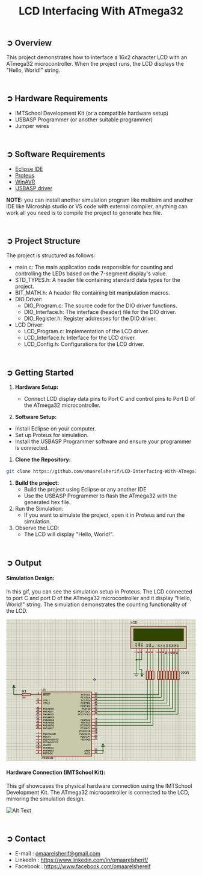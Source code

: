 <!-- PROJECT TITLE -->
<h1 align="center">LCD Interfacing With ATmega32</h1>

<!-- OVERVIEW -->
## <br>**➲ Overview**
This project demonstrates how to interface a 16x2 character LCD with an ATmega32 microcontroller. When the project runs, the LCD displays the "Hello, World!" string.

<!-- HARDWARE REQUIREMENTS -->
## <br>**➲ Hardware Requirements**
* IMTSchool Development Kit (or a compatible hardware setup)
* USBASP Programmer (or another suitable programmer)
* Jumper wires

<!-- SOFTWARE REQUIREMENTS -->
## <br>**➲ Software Requirements**
* <a href="https://www.eclipse.org/downloads/packages/release/2023-06/r/eclipse-ide-cc-developers" target="_blank">Eclipse IDE</a> 
* <a href="https://www.labcenter.com/downloads/" target="_blank">Proteus</a> 
* <a href="https://sourceforge.net/projects/winavr/" target="_blank">WinAVR</a> 
* <a href="https://www.fischl.de/usbasp/" target="_blank">USBASP driver</a> 

**NOTE:** you can install another simulation program like multisim and another IDE like Microship studio or VS code with external compiler, anything can work all you need is to compile the project to generate hex file.

<!-- PROJECT STRUCTURE -->
## <br>**➲ Project Structure**
The project is structured as follows:
* main.c: The main application code responsible for counting and controlling the LEDs based on the 7-segment display's value.
* STD_TYPES.h: A header file containing standard data types for the project.
* BIT_MATH.h: A header file containing bit manipulation macros.
* DIO Driver:
  * DIO_Program.c: The source code for the DIO driver functions.
  * DIO_Interface.h: The interface (header) file for the DIO driver.
  * DIO_Register.h: Register addresses for the DIO driver.
* LCD Driver:
  * LCD_Program.c: Implementation of the LCD driver.
  * LCD_Interface.h: Interface for the LCD driver.
  * LCD_Config.h: Configurations for the LCD driver.

<!-- GETTING STARTED -->
## <br>**➲ Getting Started**
1. **Hardware Setup:**
   * Connect LCD display data pins to Port C and control pins to Port D of the ATmega32 microcontroller.

2. **Software Setup:**
* Install Eclipse on your computer.
* Set up Proteus for simulation.
* Install the USBASP Programmer software and ensure your programmer is connected.
1. **Clone the Repository:**
```sh
git clone https://github.com/omaarelsherif/LCD-Interfacing-With-ATmega32.git
```
1. **Build the project:**
   * Build the project using Eclipse or any another IDE
   * Use the USBASP Programmer to flash the ATmega32 with the generated hex file.
2. Run the Simulation:
   * If you want to simulate the project, open it in Proteus and run the simulation.
3. Observe the LCD:
   * The LCD will display "Hello, World!".

<!-- OUTPUT -->
## <br>**➲ Output**
<h4>Simulation Design: </h4>
In this gif, you can see the simulation setup in Proteus. The LCD connected to port C and port D of the ATmega32 microcontroller and it display "Hello, World!" string. The simulation demonstrates the counting functionality of the LCD.

![Alt Text](LCD/Output/software.gif)

<h4>Hardware Connection (IMTSchool Kit): </h4>
This gif showcases the physical hardware connection using the IMTSchool Development Kit. The ATmega32 microcontroller is connected to the LCD, mirroring the simulation design.

![Alt Text](LCD/Output/hardware.gif)

<!-- CONTACT -->
## <br>**➲ Contact**
- E-mail   : [omaarelsherif@gmail.com](mailto:omaarelsherif@gmail.com)
- LinkedIn : https://www.linkedin.com/in/omaarelsherif/
- Facebook : https://www.facebook.com/omaarelshereif
